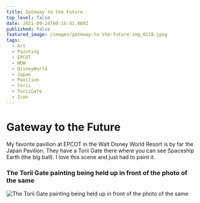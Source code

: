 ```yaml
---
title: Gateway to the Future
top_level: false
date: 2021-09-24T00:16:41.089Z
published: false
featured_image: /images/gateway-to-the-future-img_0118.jpeg
tags:
  - Art
  - Painting
  - EPCOT
  - WDW
  - DisneyWorld
  - Japan
  - Pavilion
  - Torii
  - ToriiGate
  - Icon
---
```

# Gateway to the Future

My favorite pavilion at EPCOT in the Walt Disney World Resort is by far the Japan Pavilion. They have a Torii Gate there where you can see Spaceship Earth (the big ball). I love this scene and just had to paint it.



### The Torii Gate painting being held up in front of the photo of the same

![The Torii Gate painting being held up in front of the photo of the same](/images/gateway-to-the-future-img_0117.jpeg "The Torii Gate painting being held up in front of the photo of the same")